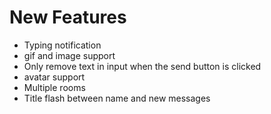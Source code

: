 # New Features

* Typing notification
* gif and image support
* Only remove text in input when the send button is clicked
* avatar support
* Multiple rooms
* Title flash between name and new messages